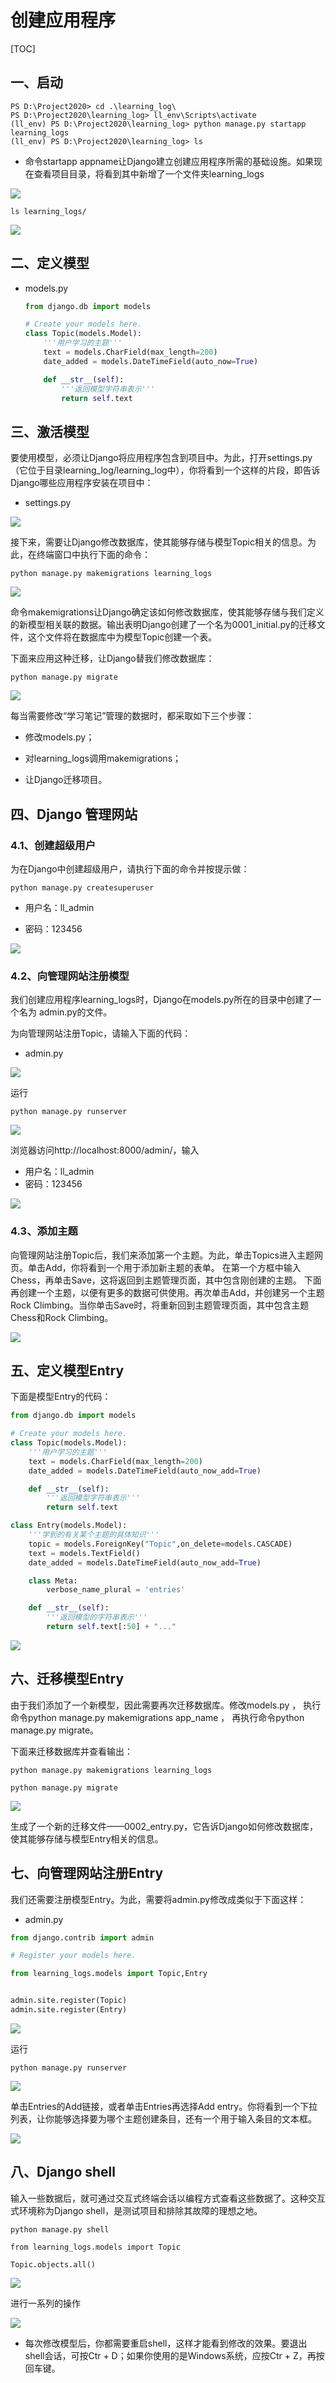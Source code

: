 # 创建应用程序

[TOC]

## 一、启动

```
PS D:\Project2020> cd .\learning_log\
PS D:\Project2020\learning_log> ll_env\Scripts\activate
(ll_env) PS D:\Project2020\learning_log> python manage.py startapp learning_logs
(ll_env) PS D:\Project2020\learning_log> ls
```

- 命令startapp appname让Django建立创建应用程序所需的基础设施。如果现在查看项目目录，将看到其中新增了一个文件夹learning_logs

![](IMG/henggao_2020-03-18_18-27-40.png)

```
ls learning_logs/
```

![](IMG/henggao_2020-03-18_18-28-09.png)



## 二、定义模型

- models.py

  ```python
  from django.db import models
  
  # Create your models here.
  class Topic(models.Model):
      '''用户学习的主题'''
      text = models.CharField(max_length=200)
      date_added = models.DateTimeField(auto_now=True)
  
      def __str__(self):
          '''返回模型字符串表示'''
          return self.text
  ```

  

## 三、激活模型

要使用模型，必须让Django将应用程序包含到项目中。为此，打开settings.py（它位于目录learning_log/learning_log中），你将看到一个这样的片段，即告诉Django哪些应用程序安装在项目中：

- settings.py

![](IMG/henggao_2020-03-18_18-45-33.png)

接下来，需要让Django修改数据库，使其能够存储与模型Topic相关的信息。为此，在终端窗口中执行下面的命令：

```
python manage.py makemigrations learning_logs
```

![](IMG/henggao_2020-03-18_18-47-21.png)

命令makemigrations让Django确定该如何修改数据库，使其能够存储与我们定义的新模型相关联的数据。输出表明Django创建了一个名为0001_initial.py的迁移文件，这个文件将在数据库中为模型Topic创建一个表。

下面来应用这种迁移，让Django替我们修改数据库：

```
python manage.py migrate
```

![](IMG/henggao_2020-03-18_18-49-06.png)

每当需要修改“学习笔记”管理的数据时，都采取如下三个步骤：

- 修改models.py；

- 对learning_logs调用makemigrations；

- 让Django迁移项目。



## 四、Django 管理网站

### 4.1、创建超级用户

为在Django中创建超级用户，请执行下面的命令并按提示做：

```
python manage.py createsuperuser
```

- 用户名：ll_admin

- 密码：123456

![](IMG/henggao_2020-03-18_18-54-03.png)

### 4.2、向管理网站注册模型

我们创建应用程序learning_logs时，Django在models.py所在的目录中创建了一个名为
admin.py的文件。

为向管理网站注册Topic，请输入下面的代码：

- admin.py

![](IMG/henggao_2020-03-18_18-58-01.png)

运行

```
python manage.py runserver
```

![](IMG/henggao_2020-03-18_19-28-30.png)



浏览器访问http://localhost:8000/admin/，输入

- 用户名：ll_admin
- 密码：123456

![](IMG/henggao_2020-03-18_19-29-04.png)



### 4.3、添加主题

向管理网站注册Topic后，我们来添加第一个主题。为此，单击Topics进入主题网页。单击Add，你将看到一个用于添加新主题的表单。
在第一个方框中输入Chess，再单击Save，这将返回到主题管理页面，其中包含刚创建的主题。
下面再创建一个主题，以便有更多的数据可供使用。再次单击Add，并创建另一个主题Rock Climbing。当你单击Save时，将重新回到主题管理页面，其中包含主题Chess和Rock Climbing。

![](IMG/henggao_2020-03-19_12-17-13.png)



## 五、定义模型Entry

下面是模型Entry的代码：

```python
from django.db import models

# Create your models here.
class Topic(models.Model):
    '''用户学习的主题'''
    text = models.CharField(max_length=200)
    date_added = models.DateTimeField(auto_now_add=True)

    def __str__(self):
        '''返回模型字符串表示'''
        return self.text

class Entry(models.Model):
    '''学到的有关某个主题的具体知识'''
    topic = models.ForeignKey("Topic",on_delete=models.CASCADE)
    text = models.TextField()
    date_added = models.DateTimeField(auto_now_add=True)

    class Meta:
        verbose_name_plural = 'entries'

    def __str__(self):
        '''返回模型的字符串表示'''
        return self.text[:50] + "..."
```

![](IMG/henggao_2020-03-19_13-07-20.png)





## 六、迁移模型Entry

由于我们添加了一个新模型，因此需要再次迁移数据库。修改models.py ， 执行命令python manage.py makemigrations app_name ， 再执行命令python manage.py migrate。

下面来迁移数据库并查看输出：

```
python manage.py makemigrations learning_logs

python manage.py migrate
```

![](IMG/henggao_2020-03-19_13-10-20.png)

生成了一个新的迁移文件——0002_entry.py，它告诉Django如何修改数据库，使其能够存储与模型Entry相关的信息。

## 七、向管理网站注册Entry

我们还需要注册模型Entry。为此，需要将admin.py修改成类似于下面这样：

- admin.py

```python
from django.contrib import admin

# Register your models here.

from learning_logs.models import Topic,Entry


admin.site.register(Topic)
admin.site.register(Entry)
```

![](IMG/henggao_2020-03-19_13-23-50.png)

运行

```
python manage.py runserver 
```

![](IMG/henggao_2020-03-19_13-25-39.png)

单击Entries的Add链接，或者单击Entries再选择Add entry。你将看到一个下拉列表，让你能够选择要为哪个主题创建条目，还有一个用于输入条目的文本框。

![](IMG/henggao_2020-03-19_13-28-01.png)



## 八、Django shell

输入一些数据后，就可通过交互式终端会话以编程方式查看这些数据了。这种交互式环境称为Django shell，是测试项目和排除其故障的理想之地。

```
python manage.py shell 

from learning_logs.models import Topic

Topic.objects.all()

```

![](IMG/henggao_2020-03-19_14-12-05.png)

进行一系列的操作

![](IMG/henggao_2020-03-19_14-18-06.png)

- 每次修改模型后，你都需要重启shell，这样才能看到修改的效果。要退出shell会话，可按Ctr + D；如果你使用的是Windows系统，应按Ctr + Z，再按回车键。
